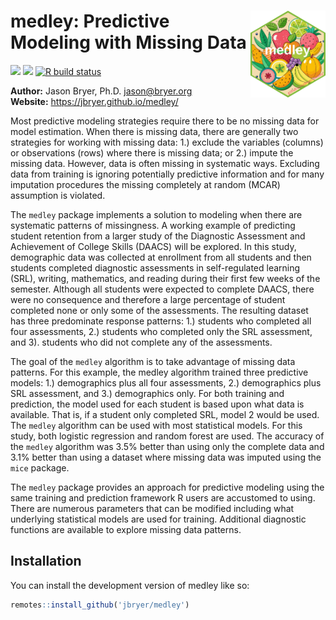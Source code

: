 
<!-- README.md is generated from README.Rmd. Please edit that file -->

# <a href='https://github.com/jbryer/medley'><img src='man/figures/medley.png' align="right" width="120" /></a> medley: Predictive Modeling with Missing Data

<!-- badges: start -->

[![](https://www.r-pkg.org/badges/version/medley?color=orange)](https://cran.r-project.org/package=medley)
[![](https://img.shields.io/badge/devel%20version-0.9.0-blue.svg)](https://github.com/jbryer/medley)
[![R build
status](https://github.com/jbryer/medley/workflows/R-CMD-check/badge.svg)](https://github.com/jbryer/medley/actions)
<!-- badges: end -->

**Author:** Jason Bryer, Ph.D. <jason@bryer.org>  
**Website:** <https://jbryer.github.io/medley/>

Most predictive modeling strategies require there to be no missing data
for model estimation. When there is missing data, there are generally
two strategies for working with missing data: 1.) exclude the variables
(columns) or observations (rows) where there is missing data; or 2.)
impute the missing data. However, data is often missing in systematic
ways. Excluding data from training is ignoring potentially predictive
information and for many imputation procedures the missing completely at
random (MCAR) assumption is violated.

The `medley` package implements a solution to modeling when there are
systematic patterns of missingness. A working example of predicting
student retention from a larger study of the Diagnostic Assessment and
Achievement of College Skills (DAACS) will be explored. In this study,
demographic data was collected at enrollment from all students and then
students completed diagnostic assessments in self-regulated learning
(SRL), writing, mathematics, and reading during their first few weeks of
the semester. Although all students were expected to complete DAACS,
there were no consequence and therefore a large percentage of student
completed none or only some of the assessments. The resulting dataset
has three predominate response patterns: 1.) students who completed all
four assessments, 2.) students who completed only the SRL assessment,
and 3). students who did not complete any of the assessments.

The goal of the `medley` algorithm is to take advantage of missing data
patterns. For this example, the medley algorithm trained three
predictive models: 1.) demographics plus all four assessments, 2.)
demographics plus SRL assessment, and 3.) demographics only. For both
training and prediction, the model used for each student is based upon
what data is available. That is, if a student only completed SRL, model
2 would be used. The `medley` algorithm can be used with most
statistical models. For this study, both logistic regression and random
forest are used. The accuracy of the `medley` algorithm was 3.5% better
than using only the complete data and 3.1% better than using a dataset
where missing data was imputed using the `mice` package.

The `medley` package provides an approach for predictive modeling using
the same training and prediction framework R users are accustomed to
using. There are numerous parameters that can be modified including what
underlying statistical models are used for training. Additional
diagnostic functions are available to explore missing data patterns.

## Installation

You can install the development version of medley like so:

``` r
remotes::install_github('jbryer/medley')
```
